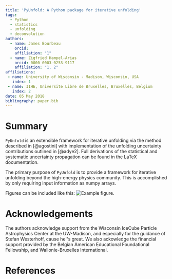 ```yaml
---
title: 'PyUnfold: A Python package for iterative unfolding'
tags:
  - Python
  - statistics
  - unfolding
  - deconvolution
authors:
  - name: James Bourbeau
    orcid: 
    affiliation: "1" 
  - name: Zigfried Hampel-Arias
    orcid: 0000-0003-0253-9117
    affiliation: "1, 2"
affiliations:
 - name: University of Wisconsin - Madison, Wisconsin, USA
   index: 1
 - name: IIHE, Universite Libre de Bruxelles, Bruxelles, Belgium
   index: 2
date: 05 May 2018
bibliography: paper.bib
---
```


# Summary

``PyUnfold`` is an extensible framework for iterative unfolding via the method described in 
[@agostini] with implementation of the unfolding uncertainty contributions outlined in [@adye2].
Full derivations of the statistical and systematic uncertainty propagation can be found in the 
LaTeX documentation.

The primary purpose of ``PyUnfold`` is to provide a framework for iterative unfolding
beyond the high-energy physics community.
This is accomplished by only requiring input information as numpy arrays.

Figures can be included like this: ![Example figure.](figure.png)

# Acknowledgements

The authors acknowledge support from the Wisconsin IceCube Particle Astrophysics Center
at the UW-Madison, and especially for the guidance of Stefan Westerhoff, cause he''s great.
We also ackowledge the financial support provided by the Belgian American Educational 
Foundational Fellowship, and Wallonie-Bruxelles International.

# References
